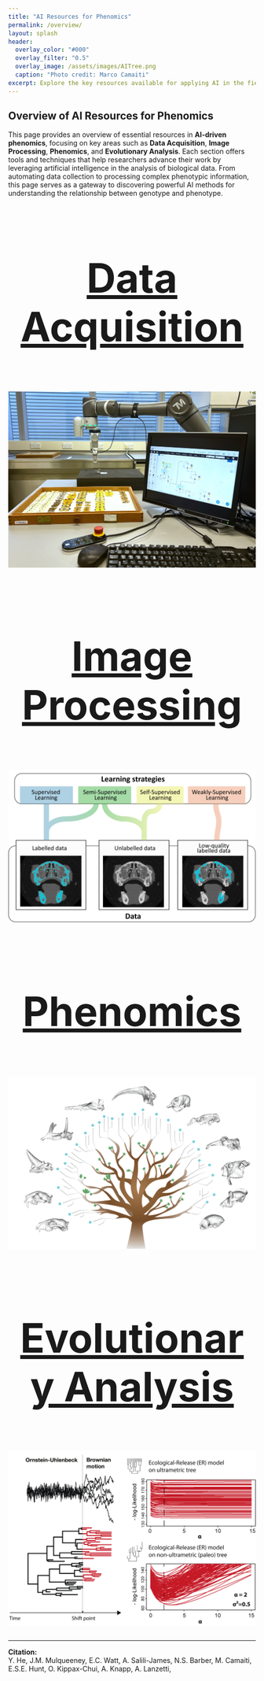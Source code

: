 ```yaml
---
title: "AI Resources for Phenomics"
permalink: /overview/
layout: splash
header:
  overlay_color: "#000"
  overlay_filter: "0.5"
  overlay_image: /assets/images/AITree.png
  caption: "Photo credit: Marco Camaiti"
excerpt: Explore the key resources available for applying AI in the field of phenomics.
---
```


## Overview of AI Resources for Phenomics

This page provides an overview of essential resources in **AI-driven phenomics**, focusing on key areas such as **Data Acquisition**, **Image Processing**, **Phenomics**, and **Evolutionary Analysis**. Each section offers tools and techniques that help researchers advance their work by leveraging artificial intelligence in the analysis of biological data. From automating data collection to processing complex phenotypic information, this page serves as a gateway to discovering powerful AI methods for understanding the relationship between genotype and phenotype.

<div class="grid">
  <div class="grid-item">
    <a href="/data-acquisition" style="font-size: 5em; font-weight: bold;">
      <div style="text-align: center;">
        <h3>Data Acquisition</h3>
      </div>
      <img src="/assets/images/Figure_6_robotic_arm.jpg" alt="Data Acquisition" />
    </a>
  </div>
  <div class="grid-item">
    <a href="/image-processing" style="font-size: 5em; font-weight: bold;">
      <div style="text-align: center;">
        <h3>Image Processing</h3>
      </div>
      <img src="/assets/images/Figure_2_learning_strategy.png" alt="Image Processing" />
    </a>
  </div>
  <div class="grid-item">
    <a href="/phenomics" style="font-size: 5em; font-weight: bold;">
      <div style="text-align: center;">
        <h3>Phenomics</h3>
      </div>
      <img src="/assets/images/AI_Tree_w_Meshes.png" alt="Phenomics" />
    </a>
  </div>
  <div class="grid-item">
    <a href="/evolutionary-analysis" style="font-size: 5em; font-weight: bold;">
      <div style="text-align: center;">
        <h3>Evolutionary Analysis</h3>
      </div>
      <img src="/assets/images/Evolutionary_Analysis.png" alt="Evolutionary Analysis" />
    </a>
  </div>
</div>

---

**Citation:**  
Y. He, J.M. Mulqueeney, E.C. Watt, A. Salili-James, N.S. Barber, M. Camaiti,  
E.S.E. Hunt, O. Kippax-Chui, A. Knapp, A. Lanzetti,

